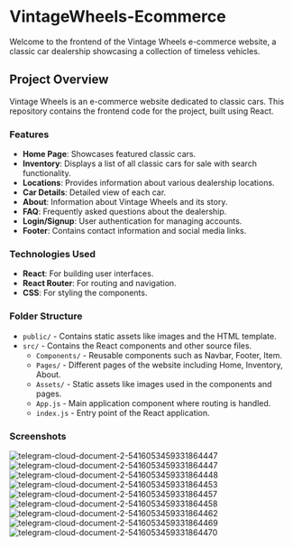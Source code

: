 # VintageWheels-Ecommerce

Welcome to the frontend of the Vintage Wheels e-commerce website, a classic car dealership showcasing a collection of timeless vehicles.

## Project Overview

Vintage Wheels is an e-commerce website dedicated to classic cars. This repository contains the frontend code for the project, built using React.

### Features

- **Home Page**: Showcases featured classic cars.
- **Inventory**: Displays a list of all classic cars for sale with search functionality.
- **Locations**: Provides information about various dealership locations.
- **Car Details**: Detailed view of each car.
- **About**: Information about Vintage Wheels and its story.
- **FAQ**: Frequently asked questions about the dealership.
- **Login/Signup**: User authentication for managing accounts.
- **Footer**: Contains contact information and social media links.

### Technologies Used

- **React**: For building user interfaces.
- **React Router**: For routing and navigation.
- **CSS**: For styling the components.

### Folder Structure

- `public/` - Contains static assets like images and the HTML template.
- `src/` - Contains the React components and other source files.
  - `Components/` - Reusable components such as Navbar, Footer, Item.
  - `Pages/` - Different pages of the website including Home, Inventory, About.
  - `Assets/` - Static assets like images used in the components and pages.
  - `App.js` - Main application component where routing is handled.
  - `index.js` - Entry point of the React application.
 
### Screenshots

![telegram-cloud-document-2-5416053459331864447](https://github.com/user-attachments/assets/bae85e4f-8a9a-4076-b95e-deeeaabbbe84)
![telegram-cloud-document-2-5416053459331864447](https://github.com/user-attachments/assets/8b4f14cc-d475-4155-9bb9-755c8dd6e8ae)
![telegram-cloud-document-2-5416053459331864448](https://github.com/user-attachments/assets/86c54a89-0ac4-433f-bae4-96093d2cf5e6)
![telegram-cloud-document-2-5416053459331864453](https://github.com/user-attachments/assets/a05f286b-2e91-469d-b631-934cef6c8c39)
![telegram-cloud-document-2-5416053459331864457](https://github.com/user-attachments/assets/8827016b-d968-4820-b9a8-4cf556370991)
![telegram-cloud-document-2-5416053459331864458](https://github.com/user-attachments/assets/cdaa1cc5-b77b-49ae-b095-f3548176f47c)
![telegram-cloud-document-2-5416053459331864462](https://github.com/user-attachments/assets/8078f2b3-bf67-4f0b-a6e0-b3fbf4f941ad)
![telegram-cloud-document-2-5416053459331864469](https://github.com/user-attachments/assets/53600140-2e1d-4bc0-923e-a2507d389dd5)
![telegram-cloud-document-2-5416053459331864470](https://github.com/user-attachments/assets/5ba84608-6528-4b33-9910-30f75fb60b24)

